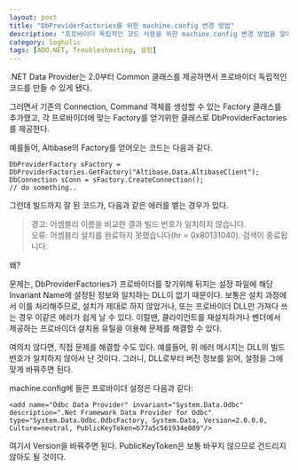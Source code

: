 ```yaml
---
layout: post
title: "DbProviderFactories를 위한 machine.config 변경 방법"
description: "프로바이더 독립적인 코드 사용을 위한 machine.config 변경 방법을 알아본다."
category: logholic
tags: [ADO.NET, Troubleshooting, 설정]
---
```


.NET Data Provider는 2.0부터 Common 클래스를 제공하면서
프로바이더 독립적인 코드를 만들 수 있게 됐다.

그러면서 기존의 Connection, Command 객체를 생성할 수 있는 Factory 클래스를 추가했고,
각 프로바이더에 맞는 Factory를 얻기위한 클래스로 DbProviderFactories를 제공한다.

예를들어, Altibase의 Factory를 얻어오는 코드는 다음과 같다.

~~~
DbProviderFactory sFactory = DbProviderFactories.GetFactory("Altibase.Data.AltibaseClient");
DbConnection sConn = sFactory.CreateConnection();
// do something..
~~~

그런데 빌드까지 잘 된 코드가, 다음과 같은 에러를 뱉는 경우가 있다.

> 경고: 어셈블리 이름을 비교한 결과 빌드 번호가 일치하지 않습니다.  
> 오류: 어셈블리 설치를 완료하지 못했습니다(hr = 0x80131040). 검색이 종료됩니다.

왜?

문제는, DbProviderFactories가 프로바이더를 찾기위해 뒤지는 설정 파일에 해당 Invariant Name에 설정된 정보와 일치하는 DLL이 없기 때문이다.
보통은 설치 과정에서 이를 처리해주므로, 설치가 제대로 하지 않았거나, 또는 프로바이더 DLL만 가져다 쓰는 경우 이같은 에러가 쉽게 날 수 있다.
이럴땐, 클라이언트를 재설치하거나 벤더에서 제공하는 프로바이더 설치용 유틸을 이용해 문제를 해결할 수 있다.

여의치 않다면, 직접 문제를 해결할 수도 있다.
예를들어, 위 에러 메시지는 DLL의 빌드 번호가 일치하지 않아서 난 것이다.
그러니, DLL로부터 버전 정보를 읽어, 설정을 그에 맞게 바꿔주면 된다.

machine.config에 들은 프로바이더 설정은 다음과 같다:

~~~
<add name="Odbc Data Provider" invariant="System.Data.Odbc" description=".Net Framework Data Provider for Odbc" type="System.Data.Odbc.OdbcFactory, System.Data, Version=2.0.0.0, Culture=neutral, PublicKeyToken=b77a5c561934e089"/>
~~~

여기서 Version을 바꿔주면 된다.
PublicKeyToken은 보통 바꾸지 않으므로 건드리지 않아도 될 것이다.
